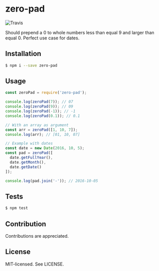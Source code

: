 zero-pad
======
![Travis](https://travis-ci.org/bjarneo/zero-pad.svg?branch=master)

Should prepend a 0 to whole numbers less than equal 9 and larger than equal 0. Perfect use case for dates.

Installation
------
```bash
$ npm i --save zero-pad
```

Usage
------
```js
const zeroPad = require('zero-pad');

console.log(zeroPad(7)); // 07
console.log(zeroPad(9)); // 09
console.log(zeroPad(-1)); // -1
console.log(zeroPad(0.1)); // 0.1

// With an array as argument
const arr = zeroPad([1, 10, 7]);
console.log(arr); // [01, 10, 07]

// Example with dates
const date = new Date(2016, 10, 5);
const pad = zeroPad([
  date.getFullYear(),
  date.getMonth(),
  date.getDate()
]);

console.log(pad.join('-')); // 2016-10-05
```

Tests
------
```bash
$ npm test
```

Contribution
------
Contributions are appreciated.

License
------
MIT-licensed. See LICENSE.
